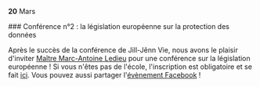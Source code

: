 <p class="date"><b>20</b> Mars</p>
### Conférence n°2 : la législation européenne sur la protection des données

Après le succès de la conférence de Jill-Jênn Vie, nous avons le plaisir d'inviter [Maître Marc-Antoine Ledieu](http://www.ledieu-avocats.fr/) pour une conférence sur la législation européenne !
Si vous n'êtes pas de l'école, l'inscription est obligatoire et se fait [ici](https://goo.gl/forms/CeGCcts7HoCvYtb43).
Vous pouvez aussi partager l'[évènement Facebook](https://www.facebook.com/events/1253713551332141/) !
